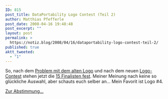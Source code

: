 ```yaml
---
ID: 815
post_title: DataPortability Logo Contest (Teil 2)
author: Matthias Pfefferle
post_date: 2008-04-16 19:48:48
post_excerpt: ""
layout: post
permalink: >
  https://notiz.blog/2008/04/16/dataportability-logo-contest-teil-2/
published: true
aktt_tweeted:
  - "1"
---
```

So, nach dem <a href="http://notiz.blog/2008/02/23/dataportability-logo-problem/">Problem mit dem alten Logo</a> und nach dem neuen <a href="http://www.flickr.com/groups/dataportability/pool/">Logo-Contest</a> stehen jetzt die <a href="http://dataportability.techcrunch.com/">15 Finalisten fest</a>.
Meiner Meinung nach keine so glückliche Auswahl, aber schauts euch selber an... Mein Favorit ist Logo #4.

<a href="http://dataportability.techcrunch.com/">Zur Abstimmung...</a>